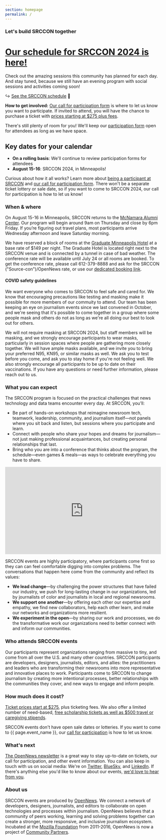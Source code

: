 ```yaml
---
section: homepage
permalink: /
---
```


### Let's build SRCCON together

# [Our schedule for SRCCON 2024 is here!](/schedule)

Check out the amazing sessions this community has planned for each day. And stay tuned, because we still have an evening program with social sessions and activities coming soon!

↪ [See the SRCCON schedule](/schedule) 🎉

**How to get involved:** [Our call for participation form](/participation/form) is where to let us know you want to participate. If invited to attend, you will have the chance to purchase a ticket with [prices starting at $275 plus fees](/attendees/#tickets).

There's still plenty of room for you! We'll keep our [participation form](/participation/form) open for attendees as long as we have space.

## Key dates for your calendar

* **On a rolling basis**: We'll continue to review participation forms for attendees
* **August 15-16**: SRCCON 2024, in Minneapolis!

Curious about how it all works? Learn more about [being a participant at SRCCON](/attendees) and [our call for participation form](/participation/form). There won't be a separate ticket lottery or sale date, so if you want to come to SRCCON 2024, our call for participation is how to let us know!

### When & where

On August 15-16 in Minneapolis, SRCCON returns to the [McNamara Alumni Center](https://www.google.com/maps/place/McNamara+Alumni+Center/@44.975199,-93.2301774,17z/data=!3m1!4b1!4m5!3m4!1s0x52b32d18ed516031:0x5f984f594ceab6ad!8m2!3d44.975199!4d-93.2279887). Our program will begin around 9am on Thursday and close by 6pm Friday. If you’re figuring out travel plans, most participants arrive Wednesday afternoon and leave Saturday morning.

We have reserved a block of rooms at the [Graduate Minneapolis Hotel](https://www.graduatehotels.com/minneapolis/) at a base rate of $149 per night. The Graduate Hotel is located right next to the SRCCON venue and is connected by a tunnel in case of bad weather. The conference rate will be available until July 24 or all rooms are booked. To get the conference rate, please call 612-379-8888 and ask for the SRCCON ("Source-con")/OpenNews rate, or use our [dedicated booking link](https://www.graduatehotels.com/minneapolis/#/booking/step-1?group=9560341&arrive=08%2F14%2F2024&depart=08%2F17%2F2024).

#### COVID safety guidelines

We want everyone who comes to SRCCON to feel safe and cared for. We know that encouraging precautions like testing and masking make it possible for more members of our commuity to attend. Our team has been keeping an eye on journalism events since we last convened in October, and we're seeing that it's possible to come together in a group where some people mask and others do not as long as we're all doing our best to look out for others.

We will not require masking at SRCCON 2024, but staff members will be masking, and we strongly encourage participants to wear masks, particularly in session spaces where people are gathering more closely together. We will have ample masks available, and we invite you to bring your preferred N95, KN95, or similar masks as well. We ask you to test before you come, and ask you to stay home if you're not feeling well. We also strongly encourage all participants to be up to date on their vaccinations. If you have any questions or need further information, please reach out to us.

### What you can expect

The SRCCON program is focused on the practical challenges that news technology and data teams encounter every day. At SRCCON, you’ll:

* Be part of hands-on workshops that reimagine newsroom tech, teamwork, leadership, community, and journalism itself—not panels where you sit back and listen, but sessions where you participate and learn.
* Connect with people who share your hopes and dreams for journalism—not just making professional acquaintances, but creating personal relationships that last.
* Bring who you are into a conference that thinks about the program, the schedule—even games & meals—as ways to celebrate everything you have to share.

<style>.embed-container { position: relative; padding-bottom: 56.25%; height: 0; overflow: hidden; max-width: 100%; margin-bottom: 1em; } .embed-container iframe, .embed-container object, .embed-container embed { position: absolute; top: 0; left: 0; width: 100%; height: 100%; }</style><div class='embed-container'><iframe src='https://player.vimeo.com/video/180221748' frameborder='0' webkitAllowFullScreen mozallowfullscreen allowFullScreen></iframe></div>

SRCCON events are highly participatory, where participants come first so they can can feel comfortable digging into complex problems. The conversations that happen here come from the community and reflect its values:

* **We lead change**—by challenging the power structures that have failed our industry, we push for long-lasting change in our organizations, led by journalists of color and journalists in local and regional newsrooms.
* **We support one another**—by offering each other our expertise and empathy, we find new collaborators, help each other learn, and make our networks and organizations more resilient.
* **We experiment in the open**—by sharing our work and processes, we do the transformative work our organizations need to better connect with and inform our communities.

### Who attends SRCCON events

Our participants represent organizations ranging from massive to tiny, and come from all over the U.S. and many other countries. SRCCON participants are developers, designers, journalists, editors, and allies: the practitioners and leaders who are transforming their newsrooms into more representative and innovative places to work. Participants come to SRCCON to change journalism by creating more intentional processes, better relationships with the communities they cover, and new ways to engage and inform people.

### How much does it cost?

[Ticket prices start at $275](/attendees/#tickets), plus ticketing fees. We also offer a limited number of need-based, [free scholarship tickets as well as $500 travel or caregiving stipends](/scholarships).

SRCCON events don't have open sale dates or lotteries. If you want to come to {{ page.event_name }}, our [call for participation](/participation/form) is how to let us know.

### What's next

[The OpenNews newsletter](https://opennews.us5.list-manage.com/subscribe?u=71c95e9a43708843d2fdc1f09&id=996e9290cc) is a great way to stay up-to-date on tickets, our call for participation, and other event information. You can also keep in touch with us on social media: We're on [Twitter](https://twitter.com/srccon), [BlueSky](https://bsky.app/profile/opennews.bsky.social), and [LinkedIn](https://www.linkedin.com/company/opennews/). If there's anything else you'd like to know about our events, [we'd love to hear from you](mailto:srccon@opennews.org).

### About us

SRCCON events are produced by [OpenNews](https://opennews.org). We connect a network of developers, designers, journalists, and editors to collaborate on open technologies and processes within journalism. OpenNews believes that a community of peers working, learning and solving problems together can create a stronger, more responsive, and inclusive journalism ecosystem. Incubated at the [Mozilla Foundation](https://www.mozilla.org/en-US/foundation/) from 2011-2016, OpenNews is now a project of [Community Partners](http://communitypartners.org/).
